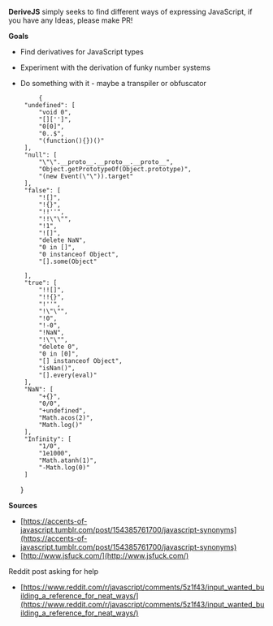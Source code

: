 **DeriveJS** simply seeks to find different ways of expressing JavaScript, if you have any Ideas, please make PR!

****Goals****
 - Find derivatives for JavaScript types
 - Experiment with the derivation of funky number systems
 - Do something with it - maybe a transpiler or obfuscator
 
 
 

            {
     	"undefined": [
     		"void 0",
     		"[]['']",
     		"0[0]",
     		"0..$",
     		"(function(){})()"
     	],
     	"null": [
     		"\"\".__proto__.__proto__.__proto__",
     		"Object.getPrototypeOf(Object.prototype)",
     		"(new Event(\"\")).target"
     	],
     	"false": [
     		"![]",
     		"!{}",
     		"!!''",
     		"!!\"\"",
     		"!1",
     		"![]",
     		"delete NaN",
     		"0 in []",
     		"0 instanceof Object",
     		"[].some(Object"
    
     	],
     	"true": [
     		"!![]",
     		"!!{}",
     		"!''",
     		"!\"\"",
     		"!0",
     		"!-0",
     		"!NaN",
     		"!\"\"",
     		"delete 0",
     		"0 in [0]",
     		"[] instanceof Object",
     		"isNan()",
     		"[].every(eval)"
     	],
     	"NaN": [
     		"+{}",
     		"0/0",
     		"+undefined",
     		"Math.acos(2)",
     		"Math.log()"
     	],
     	"Infinity": [
     		"1/0",
     		"1e1000",
     		"Math.atanh(1)",
     		"-Math.log(0)"
     	]
     }

****Sources****
 - [https://accents-of-javascript.tumblr.com/post/154385761700/javascript-synonyms](https://accents-of-javascript.tumblr.com/post/154385761700/javascript-synonyms)
 - [http://www.jsfuck.com/](http://www.jsfuck.com/)

Reddit post asking for help 
 - [https://www.reddit.com/r/javascript/comments/5z1f43/input_wanted_building_a_reference_for_neat_ways/](https://www.reddit.com/r/javascript/comments/5z1f43/input_wanted_building_a_reference_for_neat_ways/)
